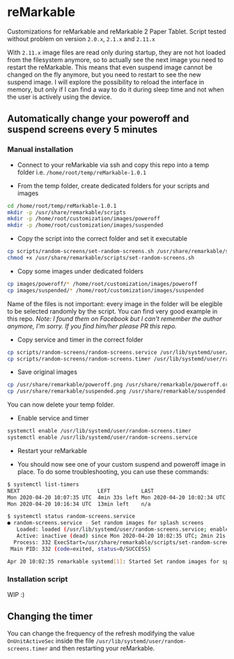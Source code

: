 # reMarkable

Customizations for reMarkable and reMarkable 2 Paper Tablet.
Script tested without problem on version `2.0.x`, `2.1.x` and `2.11.x`

With `2.11.x` image files are read only during startup, they are not hot loaded from the filesystem anymore, so to actually see the next image you need to restart the reMarkable. This means that even suspend image cannot be changed on the fly anymore, but you need to restart to see the new suspend image. I will explore the possibility to reload the interface in memory, but only if I can find a way to do it during sleep time and not when the user is actively using the device.

## Automatically change your poweroff and suspend screens every 5 minutes

### Manual installation

- Connect to your reMarkable via ssh and copy this repo into a temp folder i.e. `/home/root/temp/reMarkable-1.0.1`

- From the temp folder, create dedicated folders for your scripts and images

```bash
cd /home/root/temp/reMarkable-1.0.1
mkdir -p /usr/share/remarkable/scripts
mkdir -p /home/root/customization/images/poweroff
mkdir -p /home/root/customization/images/suspended
```

- Copy the script into the correct folder and set it executable

```bash
cp scripts/random-screens/set-random-screens.sh /usr/share/remarkable/scripts/
chmod +x /usr/share/remarkable/scripts/set-random-screens.sh
```

- Copy some images under dedicated folders

```bash
cp images/poweroff/* /home/root/customization/images/poweroff
cp images/suspended/* /home/root/customization/images/suspended
```

Name of the files is not important: every image in the folder will be elegible to be selected randomly by the script. You can find very good example in this repo.
_Note: I found them on Facebook but I can't remember the author anymore, I'm sorry. If you find him/her please PR this repo._

- Copy service and timer in the correct folder

```bash
cp scripts/random-screens/random-screens.service /usr/lib/systemd/user/random-screens.service
cp scripts/random-screens/random-screens.timer /usr/lib/systemd/user/random-screens.timer
```

- Save original images

```bash
cp /usr/share/remarkable/poweroff.png /usr/share/remarkable/poweroff.original.png
cp /usr/share/remarkable/suspended.png /usr/share/remarkable/suspended.original.png
```

You can now delete your temp folder.

- Enable service and timer

```bash
systemctl enable /usr/lib/systemd/user/random-screens.timer
systemctl enable /usr/lib/systemd/user/random-screens.service
```

- Restart your reMarkable

- You should now see one of your custom suspend and poweroff image in place. To do some troubleshooting, you can use these commands:

```bash
$ systemctl list-timers
NEXT                         LEFT          LAST                         PASSED  UNIT                         ACTIVATES
Mon 2020-04-20 10:07:35 UTC  4min 33s left Mon 2020-04-20 10:02:34 UTC  26s ago random-screens.timer         random-screens.service
Mon 2020-04-20 10:16:34 UTC  13min left    n/a                          n/a     systemd-tmpfiles-clean.timer systemd-tmpfiles-clean.service

$ systemctl status random-screens.service
● random-screens.service - Set random images for splash screens
   Loaded: loaded (/usr/lib/systemd/user/random-screens.service; enabled; vendor preset: enabled)
   Active: inactive (dead) since Mon 2020-04-20 10:02:35 UTC; 2min 21s ago
  Process: 332 ExecStart=/usr/share/remarkable/scripts/set-random-screens.sh (code=exited, status=0/SUCCESS)
 Main PID: 332 (code=exited, status=0/SUCCESS)

Apr 20 10:02:35 remarkable systemd[1]: Started Set random images for splash screens.
```

### Installation script

WIP :)

## Changing the timer

You can change the frequency of the refresh modifying the value `OnUnitActiveSec` inside the file `/usr/lib/systemd/user/random-screens.timer` and then restarting your reMarkable.
